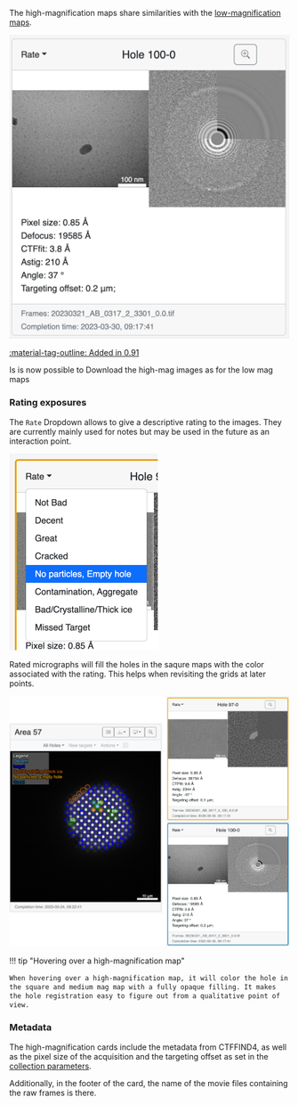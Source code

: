 The high-magnification maps share similarities with the [low-magnification maps](../low_mag_maps).

![](assets/hm_map.png)

[:material-tag-outline: Added in 0.91]()

Is is now possible to Download the high-mag images as for the low mag maps



### Rating exposures

The `Rate` Dropdown allows to give a descriptive rating to the images. They are currently mainly used for notes but may be used in the future as an interaction point. 

![](assets/hm_rating.png)

Rated micrographs will fill the holes in the saqure maps with the color associated with the rating. This helps when revisiting the grids at later points.

![](assets/hm_rating_colors.png)


!!! tip "Hovering over a high-magnification map"

    When hovering over a high-magnification map, it will color the hole in the square and medium mag map with a fully opaque filling. It makes the hole registration easy to figure out from a qualitative point of view. 

### Metadata

The high-magnification cards include the metadata from CTFFIND4, as well as the pixel size of the acquisition and the targeting offset as set in the [collection parameters](/usage/preparation/setup_session/#offset-targeting).

Additionally, in the footer of the card, the name of the movie files containing the raw frames is there.

